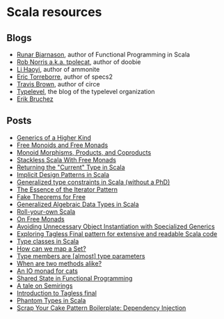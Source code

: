 # Scala resources

## Blogs

- [Runar Bjarnason](http://blog.higher-order.com/), author of Functional Programming in Scala
- [Rob Norris a.k.a. tpolecat](http://tpolecat.github.io/), author of doobie
- [Li Haoyi](http://www.lihaoyi.com/), author of ammonite
- [Eric Torreborre](https://etorreborre.blogspot.com/), author of specs2
- [Travis Brown](https://meta.plasm.us/), author of circe
- [Typelevel](https://typelevel.org/blog/), the blog of the typelevel organization
- [Erik Bruchez](https://blog.bruchez.name/categories/programming/)

## Posts

- [Generics of a Higher Kind](http://adriaanm.github.io/files/higher.pdf)
- [Free Monoids and Free Monads](http://blog.higher-order.com/blog/2013/08/20/free-monads-and-free-monoids/)
- [Monoid Morphisms, Products, and Coproducts](http://blog.higher-order.com/blog/2014/03/19/monoid-morphisms-products-coproducts/)
- [Stackless Scala With Free Monads](http://days2012.scala-lang.org/sites/days2012/files/bjarnason_trampolines.pdf)
- [Returning the "Current" Type in Scala](http://tpolecat.github.io/2015/04/29/f-bounds.html)
- [Implicit Design Patterns in Scala](http://www.lihaoyi.com/post/ImplicitDesignPatternsinScala.html)
- [Generalized type constraints in Scala (without a PhD)](https://blog.bruchez.name/posts/generalized-type-constraints-in-scala/)
- [The Essence of the Iterator Pattern](https://etorreborre.blogspot.com/2011/06/essence-of-iterator-pattern.html)
- [Fake Theorems for Free ](https://failex.blogspot.com/2013/06/fake-theorems-for-free.html)
- [Generalized Algebraic Data Types in Scala](https://gist.github.com/smarter/2e1c564c83bae58c65b4f3f041bfb15f)
- [Roll-your-own Scala](https://meta.plasm.us/posts/2015/07/11/roll-your-own-scala/)
- [On Free Monads](https://perevillega.com/posts/understanding-free-monads/)
- [Avoiding Unnecessary Object Instantiation with Specialized Generics](https://scalac.io/blog/specialized-generics-avoid-object-instantiation/)
- [Exploring Tagless Final pattern for extensive and readable Scala code](https://scalac.io/blog/tagless-final-pattern-for-scala-code/)
- [Type classes in Scala](https://scalac.io/blog/typeclasses-in-scala/)
- [How can we map a Set?](https://typelevel.org/blog/2014/06/22/mapping-sets.html)
- [Type members are [almost] type parameters](https://typelevel.org/blog/2015/07/13/type-members-parameters.html)
- [When are two methods alike?](https://typelevel.org/blog/2015/07/16/method-equiv.html)
- [An IO monad for cats](https://typelevel.org/blog/2017/05/02/io-monad-for-cats.html)
- [Shared State in Functional Programming](https://typelevel.org/blog/2018/06/07/shared-state-in-fp.html)
- [A tale on Semirings](https://typelevel.org/blog/2018/11/02/semirings.html)
- [Introduction to Tagless final](https://www.beyondthelines.net/programming/introduction-to-tagless-final/)
- [Phantom Types in Scala](https://www.codecentric.de/wissens-hub/blog/phantom-types-scala)
- [Scrap Your Cake Pattern Boilerplate: Dependency Injection](https://www.originate.com/thinking/scrap-your-cake-pattern-boilerplate-dependency-injection-using-the-reader-monad.html)
